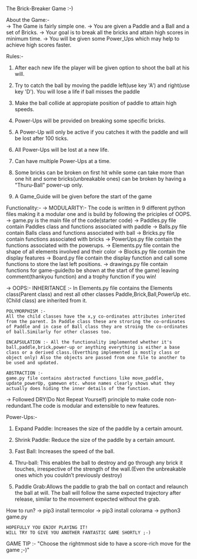 The Brick-Breaker Game :-)

About the Game:-	
	-> The Game is fairly simple one.
	-> You are given a Paddle and a Ball and a set of Bricks.
	-> Your goal is to break all the bricks and attain high scores in minimum time.
	-> You will be given some Power_Ups which may help to achieve high scores faster.



Rules:-
1) After each new life the player will be given option to shoot the ball at his will.

2) Try to catch the ball by moving the paddle left(use key 'A') and right(use key 'D'). You will lose a life if ball misses the paddle

3) Make the ball collide at appropiate position of paddle to attain high speeds.

4) Power-Ups will be provided on breaking some specific bricks. 

5) A Power-Up will only be active if you catches it with the paddle and will be lost after 100 ticks.

6) All Power-Ups will be lost at a new life.

7) Can have multiple Power-Ups at a time.

8) Some bricks can be broken on first hit while some can take more than one hit and some bricks(unbreakable ones) can be broken by having a "Thuru-Ball" power-up only.

9) A Game_Guide will be given before the start of the game



Functionality:-
-> MODULARITY:- 
  The code is written in 9 different python files making it a modular one and is build by following the priciples of OOPS.
	-> game.py is the main file of the code(starter code)
	-> Paddles.py file contain Paddles class and functions associated with paddle
	-> Balls.py file contain Balls class and functions associated with ball
	-> Bricks.py file contain functions associated with bricks
	-> PowerUps.py file contain the functions associated with the powerups.
	-> Elements.py file contain the shape of all elements involved and their color
	-> Blocks.py file contain the display features
	-> Board.py file contain the display function and call some functions to store the last left positions.
	-> drawings.py file contain functions for game-guide(to be shown at the start of the game) leaving comment(thankyou function) and a trophy function if you win!

-> OOPS:-
	INHERITANCE :-
	In Elements.py file contains the Elements class(Parent class) and rest all other classes Paddle,Brick,Ball,PowerUp etc. (Child class) are inherited from it.

	POLYMORPHISM :-
	All the child classes have the x,y co-ordinates attributes inherited from the parent. In Paddle class these are stroring the co-ordinates of Paddle and in case of Ball class they are stroing the co-ordinates of ball.Similarly for other classes too.

	ENCAPSULATION :- All the functionality implemented whether it's ball,paddle,brick,power-up or anything everything is either a base class or a derived class.(Everthing implemented is mostly class or object only) Also the objects are passed from one file to another to be used and updated.

	ABSTRACTION :- 
	game.py file contains abstracted functions like move_paddle,
	update_powerUp, gamewon etc. whose names clearly shows what they actually does hiding the inner details of the function.

-> Followed DRY(Do Not Repeat Yourself) principle to make code non-redundant.The code is modular and extensible to new features.



Power-Ups:-
1) Expand Paddle: Increases the size of the paddle by a certain amount.

2) Shrink Paddle: Reduce the size of the paddle by a certain amount.

3) Fast Ball: Increases the speed of the ball.

4) Thru-ball: This enables the ball to destroy and go through any brick it touches, irrespective of the strength of the wall.(Even the unbreakable ones which you couldn’t previously destroy)

5) Paddle Grab:Allows the paddle to grab the ball on contact and relaunch the ball at will. The ball will follow the same expected trajectory after release, similar to the movement expected without the grab.



How to run?
-> pip3 install termcolor
-> pip3 install colorama
-> python3 game.py
	
	HOPEFULLY YOU ENJOY PLAYING IT! 
	WILL TRY TO GIVE YOU ANOTHER FANTASTIC GAME SHORTLY ;-)
	

GAME TIP :- "Choose the rightmmost side to have a score-rich move for the game ;-)"
